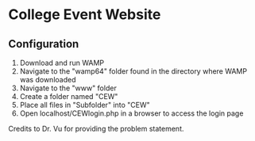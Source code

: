 # College Event Website
 
## Configuration
1. Download and run WAMP 
2. Navigate to the "wamp64" folder found in the directory where WAMP was downloaded
3. Navigate to the "www" folder 
4. Create a folder named "CEW"
5. Place all files in "Subfolder" into "CEW"
6. Open localhost/CEWlogin.php in a browser to access the login page

Credits to Dr. Vu for providing the problem statement.
